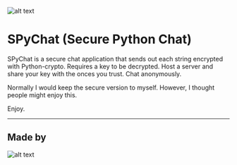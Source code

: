 ![alt text](http://leonvoerman.nl/coding/pychat.png)

# SPyChat (Secure Python Chat)
SPyChat is a secure chat application that sends out each string encrypted with Python-crypto.
Requires a key to be decrypted. Host a server and share your key with the onces you trust.
Chat anonymously.

Normally I would keep the secure version to myself. However, I thought people might enjoy this.

Enjoy.

***



## Made by
![alt text](http://leonvoerman.nl/coding/insec_only.png)
